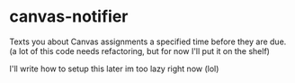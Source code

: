 # canvas-notifier
Texts you about Canvas assignments a specified time before they are due.
(a lot of this code needs refactoring, but for now I'll put it on the shelf)

I'll write how to setup this later im too lazy right now (lol)
